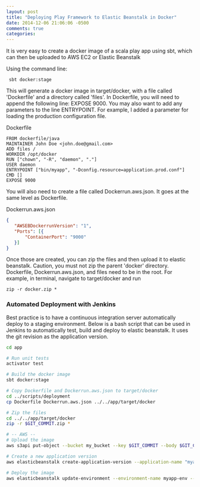 ```yaml
---
layout: post
title: "Deploying Play Framework to Elastic Beanstalk in Docker"
date: 2014-12-06 21:06:06 -0500
comments: true
categories: 
---
```


It is very easy to create a docker image of a scala play app using sbt, which can then be uploaded to AWS EC2 or Elastic Beanstalk

Using the command line:

```
 sbt docker:stage
```

This will generate a docker image in target/docker, with a file called 'Dockerfile' and a directory called 'files'. In Dockerfile, you will need to append the following line: EXPOSE 9000. You may also want to add any parameters to the line ENTRYPOINT. For example, I added a parameter for loading the production configuration file.

Dockerfile
```
FROM dockerfile/java
MAINTAINER John Doe <john.doe@gmail.com>
ADD files /
WORKDIR /opt/docker
RUN ["chown", "-R", "daemon", "."]
USER daemon
ENTRYPOINT ["bin/myapp", "-Dconfig.resource=application.prod.conf"]
CMD []
EXPOSE 9000
```

You will also need to create a file called Dockerrun.aws.json. It goes at the same level as Dockerfile.

Dockerrun.aws.json

```json
{
   "AWSEBDockerrunVersion": "1",
   "Ports": [{
       "ContainerPort": "9000"
   }]
}
```

Once those are created, you can zip the files and then upload it to elastic beanstalk. Caution, you must not zip the parent 'docker' directory.  Dockerfile, Dockerrun.aws.json, and files need to be in the root. For example, in terminal, navigate to target/docker and run

```
zip -r docker.zip *
```

### Automated Deployment with Jenkins

Best practice is to have a continuous integration server automatically deploy to a staging environment. Below is a bash script that can be used in Jenkins to automatically test, build and deploy to elastic beanstalk. It uses the git revision as the application version.

```bash
cd app

# Run unit tests
activator test

# Build the docker image
sbt docker:stage

# Copy Dockerfile and Dockerrun.aws.json to target/docker
cd ../scripts/deployment
cp Dockerfile Dockerrun.aws.json ../../app/target/docker

# Zip the files
cd ../../app/target/docker
zip -r $GIT_COMMIT.zip *

# -- AWS --
# Upload the image
aws s3api put-object --bucket my_bucket --key $GIT_COMMIT --body $GIT_COMMIT.zip

# Create a new application version
aws elasticbeanstalk create-application-version --application-name "myapp" --version-label $GIT_COMMIT --source-bundle S3Bucket=my_bucket,S3Key=$GIT_COMMIT

# Deploy the image
aws elasticbeanstalk update-environment --environment-name myapp-env --version-label $GIT_COMMIT
```